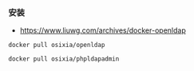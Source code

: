 

### 安装
* https://www.liuwg.com/archives/docker-openldap

```
docker pull osixia/openldap

docker pull osixia/phpldapadmin
```
